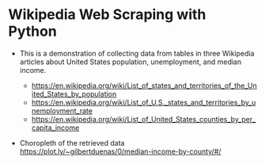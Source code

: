 # Wikipedia Web Scraping with Python
* This is a demonstration of collecting data from tables in three Wikipedia articles about United States population, unemployment, and median income. 

  * https://en.wikipedia.org/wiki/List_of_states_and_territories_of_the_United_States_by_population
  * https://en.wikipedia.org/wiki/List_of_U.S._states_and_territories_by_unemployment_rate
  * https://en.wikipedia.org/wiki/List_of_United_States_counties_by_per_capita_income
  
* Choropleth of the retrieved data https://plot.ly/~gilbertduenas/0/median-income-by-county/#/

